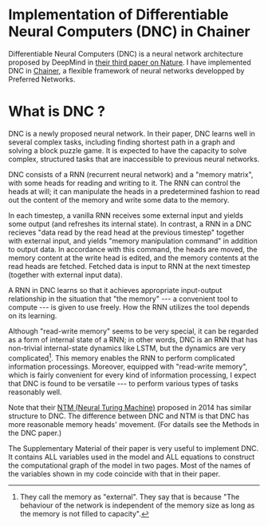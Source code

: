 # Implementation of Differentiable Neural Computers (DNC) in Chainer

Differentiable Neural Computers (DNC) is a neural network architecture proposed by DeepMind in [their third paper on Nature](http://www.nature.com/articles/nature20101.epdf?author_access_token=ImTXBI8aWbYxYQ51Plys8NRgN0jAjWel9jnR3ZoTv0MggmpDmwljGswxVdeocYSurJ3hxupzWuRNeGvvXnoO8o4jTJcnAyhGuZzXJ1GEaD-Z7E6X_a9R-xqJ9TfJWBqz).
I have implemented DNC in [Chainer](http://chainer.org/), a flexible framework of neural networks developped by Preferred Networks.

# What is DNC ?
DNC is a newly proposed neural network. In their paper, DNC learns well in several complex tasks, including finding shortest path in a graph and solving a block puzzle game. It is expected to have the capacity to solve complex, structured tasks that are inaccessible to previous neural networks.

DNC consists of a RNN (recurrent neural network) and a "memory matrix", with some heads for reading and writing to it. The RNN can control the heads at will; it can manipulate the heads in a predetermined fashion to read out the content of the memory and write some data to the memory.

In each timestep, a vanilla RNN receives some external input and yields some output (and refreshes its internal state). In contrast, a RNN in a DNC recieves "data read by the read head at the previous timestep" together with external input, and yields "memory manipulation command" in addition to output data. In accordance with this command, the heads are moved, the memory content at the write head is edited, and the memory contents at the read heads are fetched. Fetched data is input to RNN at the next timestep (together with external input data).

A RNN in DNC learns so that it achieves appropriate input-output relationship in the situation that "the memory" --- a convenient tool to compute --- is given to use freely. How the RNN utilizes the tool depends on its learning.

Although "read-write memory" seems to be very special, it can be regarded as a form of internal state of a RNN; in other words, DNC is an RNN that has non-trivial internal-state dynamics like LSTM, but the dynamics are very complicated[^1]. This memory enables the RNN to perform complicated information processings.
Moreover, equipped with "read-write memory", which is fairly convenient for every kind of information processing, I expect that DNC is found to be versatile --- to perform various types of tasks reasonably well.

[^1]: They call the memory as "external". They say that is because "The behaviour of the network is independent of the memory size as long as the memory is not filled to capacity".

Note that their [NTM (Neural Turing Machine)](https://arxiv.org/pdf/1410.5401v2.pdf) proposed in 2014 has similar structure to DNC. The difference between DNC and NTM is that DNC has more reasonable memory heads' movement. (For datails see the Methods in the DNC paper.)


The Supplementary Material of their paper is very useful to implement DNC. It contains ALL variables used in the model and ALL equations to construct the computational graph of the model in two pages. Most of the names of the variables shown in my code coincide with that in their paper.
